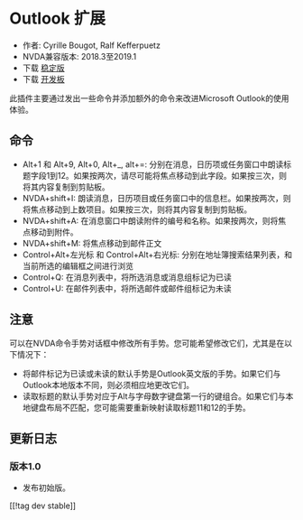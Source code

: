 # Outlook 扩展 #

* 作者: Cyrille Bougot, Ralf Kefferpuetz
* NVDA兼容版本: 2018.3至2019.1
* 下载 [稳定版][1]
* 下载 [开发板][2]

此插件主要通过发出一些命令并添加额外的命令来改进Microsoft Outlook的使用体验。

## 命令

* Alt+1 和 Alt+9, Alt+0, Alt+_, alt+=:
  分别在消息，日历项或任务窗口中朗读标题字段1到12。如果按两次，请尽可能将焦点移动到此字段。如果按三次，则将其内容复制到剪贴板。
* NVDA+shift+I: 朗读消息，日历项目或任务窗口中的信息栏。如果按两次，则将焦点移动到上数项目。如果按三次，则将其内容复制到剪贴板。
* NVDA+shift+A: 在消息窗口中朗读附件的编号和名称。如果按两次，则将焦点移动到附件。
* NVDA+shift+M: 将焦点移动到邮件正文
* Control+Alt+左光标 和 Control+Alt+右光标: 分别在地址簿搜索结果列表，和当前所选的编辑框之间进行浏览
* Control+Q: 在消息列表中，将所选消息或消息组标记为已读
* Control+U: 在邮件列表中，将所选邮件或邮件组标记为未读

## 注意

可以在NVDA命令手势对话框中修改所有手势。您可能希望修改它们，尤其是在以下情况下：

* 将邮件标记为已读或未读的默认手势是Outlook英文版的手势。如果它们与Outlook本地版本不同，则必须相应地更改它们。
* 读取标题的默认手势对应于Alt与字母数字键盘第一行的键组合。如果它们与本地键盘布局不匹配，您可能需要重新映射读取标题11和12的手势。

## 更新日志

### 版本1.0

* 发布初始版。

[[!tag dev stable]]

[1]: https://addons.nvda-project.org/files/get.php?file=outlookextended

[2]: https://addons.nvda-project.org/files/get.php?file=outlookextended
